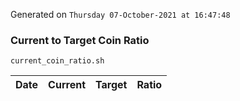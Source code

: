 Generated on `Thursday 07-October-2021 at 16:47:48`

### Current to Target Coin Ratio
`current_coin_ratio.sh`

Date|Current|Target|Ratio
---|---|---|---
